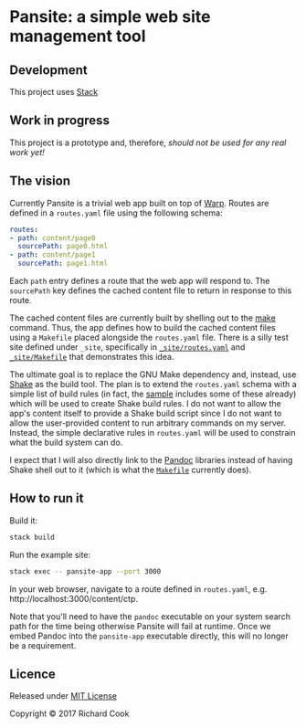 # Pansite: a simple web site management tool

## Development

This project uses [Stack][stack]

## Work in progress

This project is a prototype and, therefore, _should not be used for any real work yet!_

## The vision

Currently Pansite is a trivial web app built on top of [Warp][warp-hackage]. Routes are defined in a `routes.yaml` file using the following schema:

```yaml
routes:
- path: content/page0
  sourcePath: page0.html
- path: content/page1
  sourcePath: page1.html
```

Each `path` entry defines a route that the web app will respond to. The `sourcePath` key defines the cached content file to return in response to this route.

The cached content files are currently built by shelling out to the [make][gnu-make] command. Thus, the app defines how to build the cached content files using a `Makefile` placed alongside the `routes.yaml` file. There is a silly test site defined under `_site`, specifically in [`_site/routes.yaml`][routes-example] and [`_site/Makefile`][makefile-example] that demonstrates this idea.

The ultimate goal is to replace the GNU Make dependency and, instead, use [Shake][shake] as the build tool. The plan is to extend the `routes.yaml` schema with a simple list of build rules (in fact, the [sample][routes-example] includes some of these already) which will be used to create Shake build rules. I do not want to allow the app's content itself to provide a Shake build script since I do not want to allow the user-provided content to run arbitrary commands on my server. Instead, the simple declarative rules in `routes.yaml` will be used to constrain what the build system can do.

I expect that I will also directly link to the [Pandoc][pandoc-hackage] libraries instead of having Shake shell out to it (which is what the [`Makefile`][makefile-example] currently does).

## How to run it

Build it:

```bash
stack build
```

Run the example site:

```bash
stack exec -- pansite-app --port 3000
```

In your web browser, navigate to a route defined in `routes.yaml`, e.g. http://localhost:3000/content/ctp.

Note that you'll need to have the `pandoc` executable on your system search path for the time being otherwise Pansite will fail at runtime. Once we embed Pandoc into the `pansite-app` executable directly, this will no longer be a requirement.

## Licence

Released under [MIT License][licence]

Copyright &copy; 2017 Richard Cook

[gnu-make]: https://www.gnu.org/software/make/
[licence]: LICENSE
[makefile-example]: _site/Makefile
[pandoc-hackage]: https://hackage.haskell.org/package/pandoc
[routes-example]: _site/routes.yaml
[shake]: http://shakebuild.com/
[stack]: https://haskellstack.org/
[warp-hackage]: https://hackage.haskell.org/package/warp
